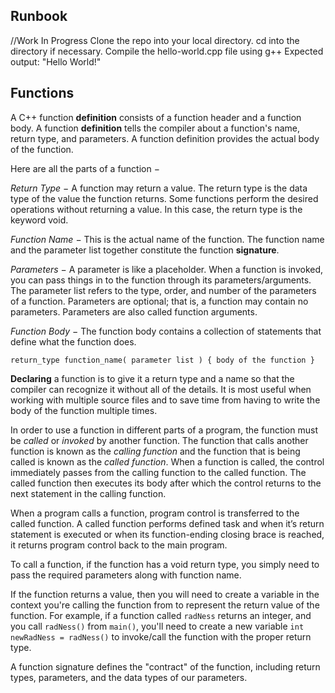 ## Runbook

//Work In Progress
Clone the repo into your local directory.
cd into the directory if necessary.
Compile the hello-world.cpp file using g++
Expected output: "Hello World!"

## Functions

A C++ function **definition** consists of a function header and a function body. A function **definition** tells the compiler about a function's name, return type, and parameters. A function definition provides the actual body of the function.

Here are all the parts of a function −

_Return Type_ − A function may return a value. The return type is the data type of the value the function returns. Some functions perform the desired operations without returning a value. In this case, the return type is the keyword void.

_Function Name_ − This is the actual name of the function. The function name and the parameter list together constitute the function **signature**.

_Parameters_ − A parameter is like a placeholder. When a function is invoked, you can pass things in to the function through its parameters/arguments. The parameter list refers to the type, order, and number of the parameters of a function. Parameters are optional; that is, a function may contain no parameters. Parameters are also called function arguments.

_Function Body_ − The function body contains a collection of statements that define what the function does.

`return_type function_name( parameter list ) { body of the function }`

**Declaring** a function is to give it a return type and a name so that the compiler can recognize it without all of the details. It is most useful when working with multiple source files and to save time from having to write the body of the function multiple times.

In order to use a function in different parts of a program, the function must be _called_ or _invoked_ by another function. The function that calls another function is known as the _calling function_ and the function that is being called is known as the _called function_. When a function is called, the control immediately passes from the calling function to the called function. The called function then executes its body after which the control returns to the next statement in the calling function.

When a program calls a function, program control is transferred to the called function. A called function performs defined task and when it’s return statement is executed or when its function-ending closing brace is reached, it returns program control back to the main program.

To call a function, if the function has a void return type, you simply need to pass the required parameters along with function name.

If the function returns a value, then you will need to create a variable in the context you're calling the function from to represent the return value of the function. For example, if a function called `radNess` returns an integer, and you call `radNess()` from `main()`, you'll need to create a new variable `int newRadNess = radNess()` to invoke/call the function with the proper return type.

A function signature defines the "contract" of the function, including return types, parameters, and the data types of our parameters.
